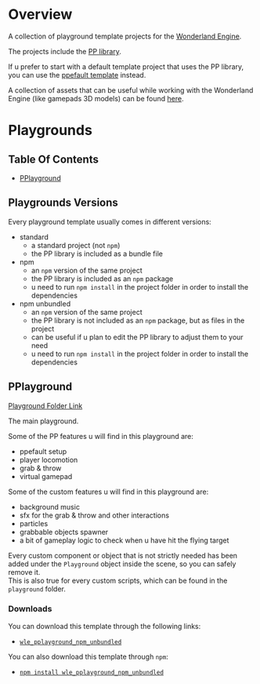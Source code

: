 # Overview

A collection of playground template projects for the [Wonderland Engine](https://wonderlandengine.com/).

The projects include the [PP library](https://github.com/SignorPipo/wle_pp).

If u prefer to start with a default template project that uses the PP library, you can use the [ppefault template](https://github.com/SignorPipo/wle_ppefault) instead.

A collection of assets that can be useful while working with the Wonderland Engine (like gamepads 3D models) can be found [here](https://github.com/SignorPipo/wle_assets).

# Playgrounds

## Table Of Contents

- [PPlayground](#pplayground)

## Playgrounds Versions

Every playground template usually comes in different versions:
- standard
  * a standard project (not `npm`)
  * the PP library is included as a bundle file
- npm
  * an `npm` version of the same project
  * the PP library is included as an `npm` package
  * u need to run `npm install` in the project folder in order to install the dependencies
- npm unbundled
  * an `npm` version of the same project
  * the PP library is not included as an `npm` package, but as files in the project
  * can be useful if u plan to edit the PP library to adjust them to your need
  * u need to run `npm install` in the project folder in order to install the dependencies

## PPlayground

[Playground Folder Link](https://github.com/SignorPipo/wle_pplaygrounds/tree/main/wle_pplaygrounds/wle_pplayground)

The main playground.

Some of the PP features u will find in this playground are:
- ppefault setup
- player locomotion
- grab & throw
- virtual gamepad

Some of the custom features u will find in this playground are:
- background music
- sfx for the grab & throw and other interactions
- particles
- grabbable objects spawner
- a bit of gameplay logic to check when u have hit the flying target

Every custom component or object that is not strictly needed has been added under the `Playground` object inside the scene, so you can safely remove it.  
This is also true for every custom scripts, which can be found in the `playground` folder.

### Downloads

You can download this template through the following links:
  * [`wle_pplayground_npm_unbundled`](https://github.com/SignorPipo/wle_pplaygrounds/releases/latest/download/wle_pplayground_npm_unbundled.zip)

You can also download this template through `npm`: 
  * [`npm install wle_pplayground_npm_unbundled`](https://www.npmjs.com/package/wle_pplayground_npm_unbundled)

